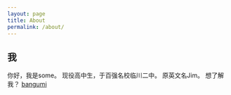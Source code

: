 ```yaml
---
layout: page
title: About
permalink: /about/
---
```


## 我
你好，我是some。
现役高中生，于百强名校临川二中。
原英文名Jim。
想了解我？
[bangumi](https://chii.in/user/some)



